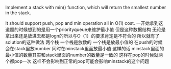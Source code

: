 Implement a stack with min() function, which will return the smallest number in the stack.

It should support push, pop and min operation all in O(1) cost.
一开始拿到这道题的时候想到的是用一个priorityqueue来维护最小值 但是这种数据结构 无论是拿出来还是放进去都是logn的所以与O（1）的要求肯定是不符合的
所以就有了solution的这种做法 两个栈  一个栈是放数的 一个栈是放最小值的 在push的时候会在stack里放number 同时在minstack里面放最小值 这样的话
minstack里面的最小值的数量其实和stack里面的number的数量是一致的 这样在pop的时候就两个都pop一次 这样不会影响到正常的pop可能会影响minstack的这个问题
